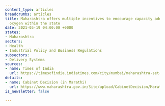 ```yaml
---
content_type: articles
breadcrumbs: articles
title: Maharashtra offers multiple incentives to encourage capacity addition of medical
  oxygen within the state
date: 2021-05-19 04:00:00 +0000
states:
- Maharashtra
sectors:
- Health
- Industrial Policy and Business Regulations
subsectors:
- Delivery Systems
sources:
- name: Times of India
  url: https://timesofindia.indiatimes.com/city/mumbai/maharashtra-set-up-oxygen-plants-get-100-150-money-back-says-govt/articleshow/82588767.cms
details:
- name: Cabinet Decision (in Marathi)
  url: https://www.maharashtra.gov.in/Site/upload/CabinetDecision/Marathi/12-05-2021%20Cabinet%20Decision%20(Meeting%20No.66).pdf
is_newsletter: false

---
```

